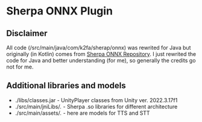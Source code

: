 # Sherpa ONNX Plugin

## Disclaimer
All code (/src/main/java/com/k2fa/sherap/onnx) was rewrited for Java  but originally (in Kotlin) comes from [Sherpa ONNX Repository](https://github.com/k2-fsa/sherpa-onnx).
I just rewrited the code for Java and better understanding (for me), so generally the credits go not for me.

## Additional libraries and models

- ./libs/classes.jar - UnityPlayer classes from Unity ver. 2022.3.17f1
- ./src/main/jniLibs/*.* - Sherpa .so libraries for different architecture
- ./src/main/assets/*.* - here are models for TTS and STT

